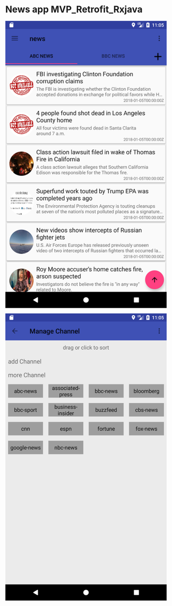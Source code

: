 # News app MVP_Retrofit_Rxjava

![image](https://github.com/acewin888/news_app/blob/master/app/src/main/res/raw/Screenshot_1515211529.png)

![image](https://github.com/acewin888/news_app/blob/master/app/src/main/res/raw/Screenshot_1515211539.png)
